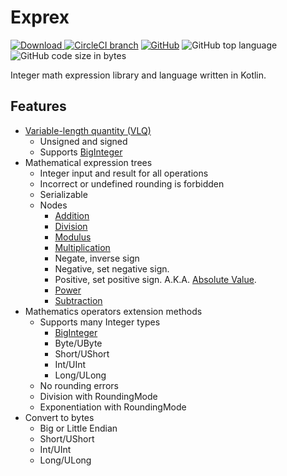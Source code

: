 # Exprex
[ ![Download](https://api.bintray.com/packages/philipborg/Exprex/Exprex/images/download.svg) ](https://bintray.com/philipborg/Exprex/Exprex/_latestVersion)
[![CircleCI branch](https://img.shields.io/circleci/project/github/philipborg/Exprex/master.svg)](https://circleci.com/gh/philipborg/Exprex/tree/master)
[![GitHub](https://img.shields.io/github/license/philipborg/Exprex.svg)](https://www.apache.org/licenses/LICENSE-2.0)
![GitHub top language](https://img.shields.io/github/languages/top/philipborg/Exprex.svg)
![GitHub code size in bytes](https://img.shields.io/github/languages/code-size/philipborg/Exprex.svg)

Integer math expression library and language written in Kotlin.

## Features
* [Variable-length quantity (VLQ)](https://en.wikipedia.org/wiki/Variable-length_quantity)
  * Unsigned and signed
  * Supports [BigInteger](https://docs.oracle.com/javase/8/docs/api/java/math/BigInteger.html)
* Mathematical expression trees
  * Integer input and result for all operations
  * Incorrect or undefined rounding is forbidden
  * Serializable 
  * Nodes
    * [Addition](https://en.wikipedia.org/wiki/Addition)
    * [Division](https://en.wikipedia.org/wiki/Division_(mathematics))
    * [Modulus](https://en.wikipedia.org/wiki/Modular_arithmetic)
    * [Multiplication](https://en.wikipedia.org/wiki/Multiplication)
    * Negate, inverse sign
    * Negative, set negative sign.
    * Positive, set positive sign. A.K.A. [Absolute Value](https://en.wikipedia.org/wiki/Absolute_value).
    * [Power](https://en.wikipedia.org/wiki/Exponentiation)
    * [Subtraction](https://en.wikipedia.org/wiki/Subtraction)
* Mathematics operators extension methods
  * Supports many Integer types
    * [BigInteger](https://docs.oracle.com/javase/8/docs/api/java/math/BigInteger.html)
    * Byte/UByte
    * Short/UShort
    * Int/UInt
    * Long/ULong
  * No rounding errors
  * Division with RoundingMode
  * Exponentiation with RoundingMode
* Convert to bytes
  * Big or Little Endian
  * Short/UShort
  * Int/UInt
  * Long/ULong